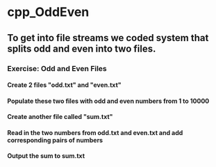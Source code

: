 # cpp_OddEven

## To get into file streams we coded system that splits odd and even into two files. 

### Exercise: Odd and Even Files
#### Create 2 files "odd.txt" and "even.txt"
#### Populate these two files with odd and even numbers from 1 to 10000
#### Create another file called "sum.txt"
#### Read in the two numbers from odd.txt and even.txt and add corresponding pairs of numbers 
#### Output the sum to sum.txt
